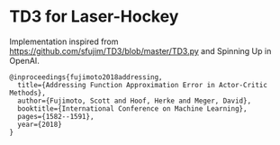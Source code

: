# TD3 for Laser-Hockey

Implementation inspired from https://github.com/sfujim/TD3/blob/master/TD3.py and Spinning Up in OpenAI.

```
@inproceedings{fujimoto2018addressing,
  title={Addressing Function Approximation Error in Actor-Critic Methods},
  author={Fujimoto, Scott and Hoof, Herke and Meger, David},
  booktitle={International Conference on Machine Learning},
  pages={1582--1591},
  year={2018}
}
```
